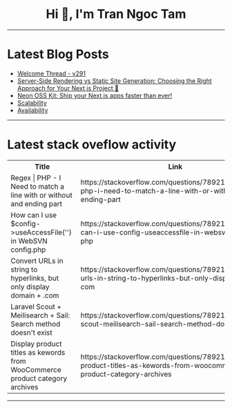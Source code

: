 <h1 align="center">Hi 👋, I'm Tran Ngoc Tam</h1>

---

# Latest Blog Posts 
<!-- BLOG-POST-LIST:START -->
- [Welcome Thread - v291](https://dev.to/devteam/welcome-thread-v291-1fmj)
- [Server-Side Rendering vs Static Site Generation: Choosing the Right Approach for Your Next.js Project 🚀](https://dev.to/shahharsh/server-side-rendering-vs-static-site-generation-choosing-the-right-approach-for-your-nextjs-project-39op)
- [Neon OSS Kit: Ship your Next.js apps faster than ever!](https://dev.to/rohittcodes/neon-oss-kit-ship-your-nextjs-apps-faster-than-ever-4n7f)
- [Scalability](https://dev.to/sonu_sharma/scalability-3pl4)
- [Availability](https://dev.to/sonu_sharma/availability-bj0)
<!-- BLOG-POST-LIST:END -->

---

# Latest stack oveflow activity
<table>
  <tr><th>Title</th><th>Link</th></tr>
  <!-- STACKOVERFLOW:START --><tr><td>Regex | PHP - I Need to match a line with or without and ending part</td><td>https://stackoverflow.com/questions/78921343/regex-php-i-need-to-match-a-line-with-or-without-and-ending-part</td></tr><tr><td>How can I use $config-&gt;useAccessFile&lpar;&#39;&#39;&rpar; in WebSVN config.php</td><td>https://stackoverflow.com/questions/78921339/how-can-i-use-config-useaccessfile-in-websvn-config-php</td></tr><tr><td>Convert URLs in string to hyperlinks, but only display domain + .com</td><td>https://stackoverflow.com/questions/78921334/convert-urls-in-string-to-hyperlinks-but-only-display-domain-com</td></tr><tr><td>Laravel Scout + Meilisearch + Sail: Search method doesn&#39;t exist</td><td>https://stackoverflow.com/questions/78921309/laravel-scout-meilisearch-sail-search-method-doesnt-exist</td></tr><tr><td>Display product titles as kewords from WooCommerce product category archives</td><td>https://stackoverflow.com/questions/78921305/display-product-titles-as-kewords-from-woocommerce-product-category-archives</td></tr><!-- STACKOVERFLOW:END -->
</table>

---


